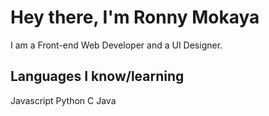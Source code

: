 # Hey there, I'm Ronny Mokaya

I am a Front-end Web Developer and a UI Designer.

## Languages I know/learning
Javascript
Python
C
Java

<!---
Mokowz/Mokowz is a ✨ special ✨ repository because its `README.md` (this file) appears on your GitHub profile.
You can click the Preview link to take a look at your changes.
--->
